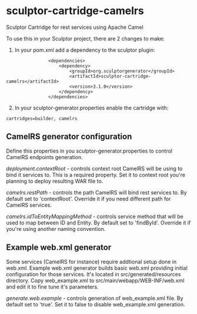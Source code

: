 # sculptor-cartridge-camelrs
Sculptor Cartridge for rest services using Apache Camel

To use this in your Sculptor project, there are 2 changes to make:

1. In your pom.xml add a dependency to the sculptor plugin:
```
				<dependencies>
	                <dependency>
						<groupId>org.sculptorgenerator</groupId>
						<artifactId>sculptor-cartridge-camelrs</artifactId>
						<version>3.1.0</version>
					</dependency>
         		</dependencies>

```

2. In your sculptor-generator.properties enable the cartridge with:
```
cartridges=builder, camelrs
```

## CamelRS generator configuration
Define this properties in you sculptor-generator.properties to control CamelRS
endpoints generation.

*deployment.contextRoot* - controls context root CamelRS will be using to bind it services to.
This is a required property. Set it to context root you're planning to deploy resulting WAR file to.

*camelrs.restPath* - controls the path CamelRS will bind rest services to.
By default set to 'contextRoot'. Override it if you need different path for CamelRS services.

*camelrs.idToEntityMappingMethod* - controls service method that will be used to map between ID and Entity.
By default set to 'findById'. Override it if you're using another naming convention.

## Example web.xml generator
Some services (CamelRS for instance) require addtional setup done in web.xml. Example web.xml generator
builds basic web.xml providing initial configuration for those services. It's located in src/generated/resources directory. 
Copy web_example.xml to src/main/webapp/WEB-INF/web.xml and edit it to fine tune it's parameters.

*generate.web.example* - controls generation of web_example.xml file.
By default set to 'true'. Set it to false to disable web_example.xml generation.